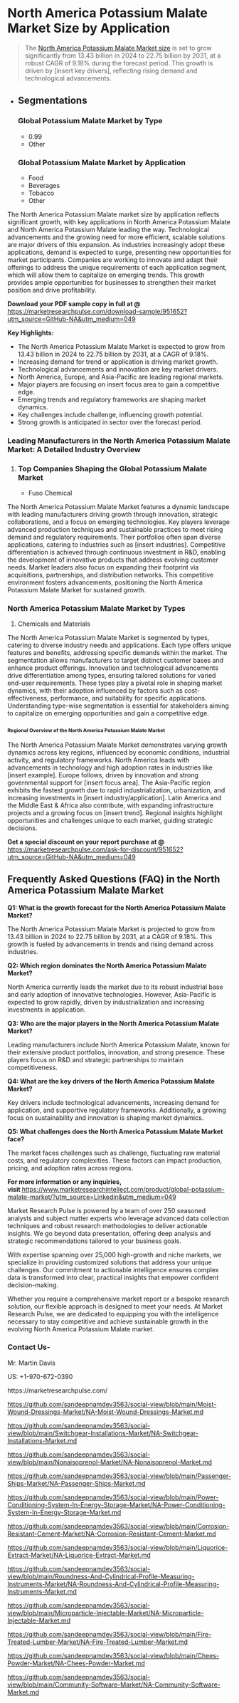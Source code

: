 <h1>North America Potassium Malate Market&nbsp;Size by Application</h1><blockquote><p>The <a href="https://marketresearchpulse.com/download-sample/951652?utm_source=GitHub-NA&amp;utm_medium=049">North America Potassium Malate Market size</a> is set to grow significantly from 13.43 billion in 2024 to 22.75 billion by 2031, at a robust CAGR of 9.18% during the forecast period. This growth is driven by [insert key drivers], reflecting rising demand and technological advancements.</p></blockquote><ul><li><h2>Segmentations</h2><h3>Global Potassium Malate Market by Type</h3><ul><li>0.99</li><li>Other</li></ul><h3>Global Potassium Malate Market by Application</h3><ul><li>Food</li><li>Beverages</li><li>Tobacco</li><li>Other</li></ul></li></ul><p>The North America Potassium Malate market size by application reflects significant growth, with key applications in North America Potassium Malate and North America Potassium Malate leading the way. Technological advancements and the growing need for more efficient, scalable solutions are major drivers of this expansion. As industries increasingly adopt these applications, demand is expected to surge, presenting new opportunities for market participants. Companies are working to innovate and adapt their offerings to address the unique requirements of each application segment, which will allow them to capitalize on emerging trends. This growth provides ample opportunities for businesses to strengthen their market position and drive profitability.</p><p><strong>Download your PDF sample copy in full at @ </strong><a href="https://marketresearchpulse.com/download-sample/951652?utm_source=GitHub-NA&amp;utm_medium=049">https://marketresearchpulse.com/download-sample/951652?utm_source=GitHub-NA&amp;utm_medium=049</a></p><p><strong>Key Highlights: </strong></p><ul><li>The North America Potassium Malate Market is expected to grow from 13.43 billion in 2024 to 22.75 billion by 2031, at a CAGR of 9.18%.</li><li>Increasing demand for trend or application is driving market growth.</li><li>Technological advancements and innovation are key market drivers.</li><li>North America, Europe, and Asia-Pacific are leading regional markets.</li><li>Major players are focusing on insert focus area to gain a competitive edge.</li><li>Emerging trends and regulatory frameworks are shaping market dynamics.</li><li>Key challenges include challenge, influencing growth potential.</li><li>Strong growth is anticipated in sector over the forecast period.</li></ul><h3>Leading Manufacturers in the North America Potassium Malate Market: A Detailed Industry Overview</h3><ol><li><h3>Top Companies Shaping the Global Potassium Malate Market </h3><ul><li>Fuso Chemical</li></ul></li></ol><div class="flex max-w-full flex-col flex-grow"><div class="min-h-8 text-message flex w-full flex-col items-end gap-2 whitespace-normal break-words [.text-message+&amp;]:mt-5" dir="auto" data-message-author-role="assistant" data-message-id="fd8432e4-4910-450d-b182-61b7bfb0a01f" data-message-model-slug="gpt-4o"><div class="flex w-full flex-col gap-1 empty:hidden first:pt-[3px]"><div class="markdown prose w-full break-words dark:prose-invert light"><p>The North America Potassium Malate Market features a dynamic landscape with leading manufacturers driving growth through innovation, strategic collaborations, and a focus on emerging technologies. Key players leverage advanced production techniques and sustainable practices to meet rising demand and regulatory requirements. Their portfolios often span diverse applications, catering to industries such as [insert industries]. Competitive differentiation is achieved through continuous investment in R&amp;D, enabling the development of innovative products that address evolving customer needs. Market leaders also focus on expanding their footprint via acquisitions, partnerships, and distribution networks. This competitive environment fosters advancements, positioning the North America Potassium Malate Market for sustained growth.</p></div></div></div></div><h3>North America Potassium Malate Market by Types</h3><ol><li>Chemicals and Materials</li></ol><div class="flex max-w-full flex-col flex-grow"><div class="min-h-8 text-message flex w-full flex-col items-end gap-2 whitespace-normal break-words [.text-message+&amp;]:mt-5" dir="auto" data-message-author-role="assistant" data-message-id="084470be-0bb7-4664-bddf-5156b4f41249" data-message-model-slug="gpt-4o-mini"><div class="flex w-full flex-col gap-1 empty:hidden first:pt-[3px]"><div class="markdown prose w-full break-words dark:prose-invert light"><p>The North America Potassium Malate Market is segmented by types, catering to diverse industry needs and applications. Each type offers unique features and benefits, addressing specific demands within the market. The segmentation allows manufacturers to target distinct customer bases and enhance product offerings. Innovation and technological advancements drive differentiation among types, ensuring tailored solutions for varied end-user requirements. These types play a pivotal role in shaping market dynamics, with their adoption influenced by factors such as cost-effectiveness, performance, and suitability for specific applications. Understanding type-wise segmentation is essential for stakeholders aiming to capitalize on emerging opportunities and gain a competitive edge.</p></div></div></div></div><h3><span style="font-size: 11px;">Regional Overview of the North America Potassium Malate Market</span></h3><div class="flex max-w-full flex-col flex-grow"><div class="min-h-8 text-message flex w-full flex-col items-end gap-2 whitespace-normal break-words [.text-message+&amp;]:mt-5" dir="auto" data-message-author-role="assistant" data-message-id="e9038762-ce64-4e30-91c9-9bd413514231" data-message-model-slug="gpt-4o-mini"><div class="flex w-full flex-col gap-1 empty:hidden first:pt-[3px]"><div class="markdown prose w-full break-words dark:prose-invert light"><p>The North America Potassium Malate Market demonstrates varying growth dynamics across key regions, influenced by economic conditions, industrial activity, and regulatory frameworks. North America leads with advancements in technology and high adoption rates in industries like [insert example]. Europe follows, driven by innovation and strong governmental support for [insert focus area]. The Asia-Pacific region exhibits the fastest growth due to rapid industrialization, urbanization, and increasing investments in [insert industry/application]. Latin America and the Middle East &amp; Africa also contribute, with expanding infrastructure projects and a growing focus on [insert trend]. Regional insights highlight opportunities and challenges unique to each market, guiding strategic decisions.</p></div></div></div></div><p><strong>Get a special discount on your report purchase at @ </strong><a href="https://marketresearchpulse.com/ask-for-discount/951652?utm_source=GitHub-NA&amp;utm_medium=049">https://marketresearchpulse.com/ask-for-discount/951652?utm_source=GitHub-NA&amp;utm_medium=049</a></p><h2>Frequently Asked Questions (FAQ) in the North America Potassium Malate Market</h2><p><strong>Q1: What is the growth forecast for the North America Potassium Malate Market?</strong></p><p>The North America Potassium Malate Market is projected to grow from 13.43 billion in 2024 to 22.75 billion by 2031, at a CAGR of 9.18%. This growth is fueled by advancements in trends and rising demand across industries.</p><p><strong>Q2: Which region dominates the North America Potassium Malate Market?</strong></p><p>North America currently leads the market due to its robust industrial base and early adoption of innovative technologies. However, Asia-Pacific is expected to grow rapidly, driven by industrialization and increasing investments in application.</p><p><strong>Q3: Who are the major players in the North America Potassium Malate Market?</strong></p><p>Leading manufacturers include North America Potassium Malate, known for their extensive product portfolios, innovation, and strong presence. These players focus on R&amp;D and strategic partnerships to maintain competitiveness.</p><p><strong>Q4: What are the key drivers of the North America Potassium Malate Market?</strong></p><p>Key drivers include technological advancements, increasing demand for application, and supportive regulatory frameworks. Additionally, a growing focus on sustainability and innovation is shaping market dynamics.</p><p><strong>Q5: What challenges does the North America Potassium Malate Market face?</strong></p><p>The market faces challenges such as challenge, fluctuating raw material costs, and regulatory complexities. These factors can impact production, pricing, and adoption rates across regions.</p><p><strong>For more information or any inquiries, visit&nbsp;</strong><a href="https://www.marketresearchintellect.com/product/global-potassium-malate-market/?utm_source=Linkedin&utm_medium=049">https://www.marketresearchintellect.com/product/global-potassium-malate-market/?utm_source=Linkedin&utm_medium=049</a></p><p>Market Research Pulse is powered by a team of over 250 seasoned analysts and subject matter experts who leverage advanced data collection techniques and robust research methodologies to deliver actionable insights. We go beyond data presentation, offering deep analysis and strategic recommendations tailored to your business goals.</p><p>With expertise spanning over 25,000 high-growth and niche markets, we specialize in providing customized solutions that address your unique challenges. Our commitment to actionable intelligence ensures complex data is transformed into clear, practical insights that empower confident decision-making.</p><p>Whether you require a comprehensive market report or a bespoke research solution, our flexible approach is designed to meet your needs. At Market Research Pulse, we are dedicated to equipping you with the intelligence necessary to stay competitive and achieve sustainable growth in the evolving North America Potassium Malate market.</p><h3><strong>Contact Us-</strong></h3><p>Mr. Martin Davis</p><p>US: +1-970-672-0390</p><p>https://marketresearchpulse.com/</p><p><a href="https://github.com/sandeepnamdev3563/social-view/blob/main/Moist-Wound-Dressings-Market/NA-Moist-Wound-Dressings-Market.md">https://github.com/sandeepnamdev3563/social-view/blob/main/Moist-Wound-Dressings-Market/NA-Moist-Wound-Dressings-Market.md</a></p><p><a href="https://github.com/sandeepnamdev3563/social-view/blob/main/Switchgear-Installations-Market/NA-Switchgear-Installations-Market.md">https://github.com/sandeepnamdev3563/social-view/blob/main/Switchgear-Installations-Market/NA-Switchgear-Installations-Market.md</a></p><p><a href="https://github.com/sandeepnamdev3563/social-view/blob/main/Nonaisoprenol-Market/NA-Nonaisoprenol-Market.md">https://github.com/sandeepnamdev3563/social-view/blob/main/Nonaisoprenol-Market/NA-Nonaisoprenol-Market.md</a></p><p><a href="https://github.com/sandeepnamdev3563/social-view/blob/main/Passenger-Ships-Market/NA-Passenger-Ships-Market.md">https://github.com/sandeepnamdev3563/social-view/blob/main/Passenger-Ships-Market/NA-Passenger-Ships-Market.md</a></p><p><a href="https://github.com/sandeepnamdev3563/social-view/blob/main/Power-Conditioning-System-In-Energy-Storage-Market/NA-Power-Conditioning-System-In-Energy-Storage-Market.md">https://github.com/sandeepnamdev3563/social-view/blob/main/Power-Conditioning-System-In-Energy-Storage-Market/NA-Power-Conditioning-System-In-Energy-Storage-Market.md</a></p><p><a href="https://github.com/sandeepnamdev3563/social-view/blob/main/Corrosion-Resistant-Cement-Market/NA-Corrosion-Resistant-Cement-Market.md">https://github.com/sandeepnamdev3563/social-view/blob/main/Corrosion-Resistant-Cement-Market/NA-Corrosion-Resistant-Cement-Market.md</a></p><p><a href="https://github.com/sandeepnamdev3563/social-view/blob/main/Liquorice-Extract-Market/NA-Liquorice-Extract-Market.md">https://github.com/sandeepnamdev3563/social-view/blob/main/Liquorice-Extract-Market/NA-Liquorice-Extract-Market.md</a></p><p><a href="https://github.com/sandeepnamdev3563/social-view/blob/main/Roundness-And-Cylindrical-Profile-Measuring-Instruments-Market/NA-Roundness-And-Cylindrical-Profile-Measuring-Instruments-Market.md">https://github.com/sandeepnamdev3563/social-view/blob/main/Roundness-And-Cylindrical-Profile-Measuring-Instruments-Market/NA-Roundness-And-Cylindrical-Profile-Measuring-Instruments-Market.md</a></p><p><a href="https://github.com/sandeepnamdev3563/social-view/blob/main/Microparticle-Injectable-Market/NA-Microparticle-Injectable-Market.md">https://github.com/sandeepnamdev3563/social-view/blob/main/Microparticle-Injectable-Market/NA-Microparticle-Injectable-Market.md</a></p><p><a href="https://github.com/sandeepnamdev3563/social-view/blob/main/Fire-Treated-Lumber-Market/NA-Fire-Treated-Lumber-Market.md">https://github.com/sandeepnamdev3563/social-view/blob/main/Fire-Treated-Lumber-Market/NA-Fire-Treated-Lumber-Market.md</a></p><p><a href="https://github.com/sandeepnamdev3563/social-view/blob/main/Chees-Powder-Market/NA-Chees-Powder-Market.md">https://github.com/sandeepnamdev3563/social-view/blob/main/Chees-Powder-Market/NA-Chees-Powder-Market.md</a></p><p><a href="https://github.com/sandeepnamdev3563/social-view/blob/main/Community-Software-Market/NA-Community-Software-Market.md">https://github.com/sandeepnamdev3563/social-view/blob/main/Community-Software-Market/NA-Community-Software-Market.md</a></p>
